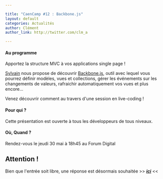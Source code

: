 ```yaml
---

title: "CaenCamp #12 : Backbone.js"
layout: default
categories: Actualités
author: Clément
author_link: http://twitter.com/clm_a

---
```



#### Au programme

Apportez la structure MVC à vos applications single page !

[Sylvain](http://www.twitter.com/sylzys) nous propose de découvrir [Backbone.js](http://backbonejs.org), outil avec lequel vous pourrez définir modèles, vues et collections, gérer les événements sur les changements de valeurs, rafraichir automatiquement vos vues et plus encore...

Venez découvrir comment au travers d'une session en live-coding !

#### Pour qui ?

Cette présentation est ouverte à tous les développeurs de tous niveaux.

#### Où, Quand ?

Rendez-vous le jeudi 30 mai à 18h45 au Forum Digital

## Attention !

Bien que l'entrée soit libre, une réponse est désormais souhaitée >> [***ici***](https://docs.google.com/forms/d/1tvKL-H9H5IH6E87gJTdmlDDOW6M5Ut6FsrBdSIXa9q0/viewform) <<

